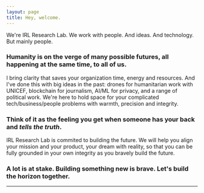 ```yaml
---
layout: page
title: Hey, welcome.
---
```



We're IRL Research Lab. We work with people. And ideas. And technology. But mainly people. 
### Humanity is on the verge of many possible futures, all happening at the same time, to all of us. 
I bring clarity that saves your organization time, energy and resources. And I've done this with big ideas in the past: drones for humanitarian work with UNICEF, blockchain for journalism, AI/ML for privacy, and a range of political work. We're here to hold space for your complicated tech/business/people problems with warmth, precision and integrity. 
### Think of it as the feeling you get when someone has your back and *tells the truth*. 
IRL Research Lab is commited to building the future. We will help you align your mission and your product, your dream with reality, so that you can be fully grounded in your own integrity as you bravely build the future. 
### A lot is at stake. Building something new is brave. Let's build the horizon together. 




***
